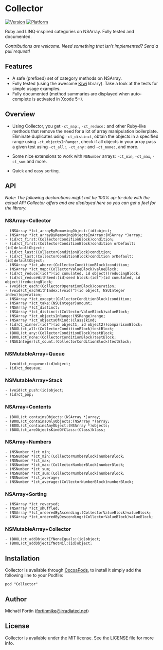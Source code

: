 # Collector

[![Version](http://cocoapod-badges.herokuapp.com/v/Collector/badge.png)](http://cocoadocs.org/docsets/Collector)
[![Platform](http://cocoapod-badges.herokuapp.com/p/Collector/badge.png)](http://cocoadocs.org/docsets/Collector)

Ruby and LINQ-inspired categories on NSArray. Fully tested and documented.

*Contributions are welcome. Need something that isn't implemented? Send a pull request!*

## Features

- A safe (prefixed) set of category methods on NSArray.
- Fully tested (using the awesome [Kiwi](https://github.com/kiwi-bdd/Kiwi) library). Take a look at the tests for simple usage examples.
- Fully documented (method summaries are displayed when auto-complete is activated in Xcode 5+).

## Overview

- Using Collector, you get `-ct_map:`, `-ct_reduce:` and other Ruby-like methods that remove the need for a lot of array manipulation boilerplate. Eliminate duplicates using `-ct_distinct`, obtain the objects in a specified range using `-ct_objectsInRange:`, check if all objects in your array pass a given test using `-ct_all:`, `-ct_any:` and `-ct_none:`, and more.

- Some nice extensions to work with `NSNumber` arrays: `-ct_min`, `-ct_max`, `-ct_sum` and more.

- Quick and easy sorting.

## API

*Note: The following declarations might not be 100% up-to-date with the actual API Collector offers and are displayed here so you can get a feel for the library.*

### NSArray+Collector

```objc
- (NSArray *)ct_arrayByRemovingObject:(id)object;
- (NSArray *)ct_arrayByRemovingObjectsInArray:(NSArray *)array;
- (id)ct_first:(CollectorConditionBlock)condition;
- (id)ct_first:(CollectorConditionBlock)condition orDefault:(id)defaultObject;
- (id)ct_last:(CollectorConditionBlock)condition;
- (id)ct_last:(CollectorConditionBlock)condition orDefault:(id)defaultObject;
- (NSArray *)ct_where:(CollectorConditionBlock)condition;
- (NSArray *)ct_map:(CollectorValueBlock)valueBlock;
- (id)ct_reduce:(id(^)(id cumulated, id object))reducingBlock;
- (id)ct_reduceWithSeed:(id)seed block:(id(^)(id cumulated, id object))reducingBlock;
- (void)ct_each:(CollectorOperationBlock)operation;
- (void)ct_eachWithIndex:(void(^)(id object, NSUInteger index))operation;
- (NSArray *)ct_except:(CollectorConditionBlock)condition;
- (NSArray *)ct_take:(NSUInteger)amount;
- (NSArray *)ct_distinct;
- (NSArray *)ct_distinct:(CollectorValueBlock)valueBlock;
- (NSArray *)ct_objectsInRange:(NSRange)range;
- (NSArray *)ct_objectsOfKind:(Class)kind;
- (id)ct_winner:(id(^)(id object1, id object2))comparisonBlock;
- (BOOL)ct_all:(CollectorConditionBlock)testBlock;
- (BOOL)ct_any:(CollectorConditionBlock)testBlock;
- (BOOL)ct_none:(CollectorConditionBlock)testBlock;
- (NSUInteger)ct_count:(CollectorConditionBlock)testBlock;
```

### NSMutableArray+Queue

```objc
- (void)ct_enqueue:(id)object;
- (id)ct_dequeue;
```

### NSMutableArray+Stack

```objc
- (void)ct_push:(id)object;
- (id)ct_pop;
```

### NSArray+Contents

```objc
- (BOOL)ct_containsObjects:(NSArray *)array;
- (BOOL)ct_containsOnlyObjects:(NSArray *)array;
- (BOOL)ct_containsAnyObject:(NSArray *)objects;
- (BOOL)ct_areObjectsKindOfClass:(Class)klass;
```

### NSArray+Numbers

```objc
- (NSNumber *)ct_min;
- (NSNumber *)ct_min:(CollectorNumberBlock)numberBlock;
- (NSNumber *)ct_max;
- (NSNumber *)ct_max:(CollectorNumberBlock)numberBlock;
- (NSNumber *)ct_sum;
- (NSNumber *)ct_sum:(CollectorNumberBlock)numberBlock;
- (NSNumber *)ct_average;
- (NSNumber *)ct_average:(CollectorNumberBlock)numberBlock;
```

### NSArray+Sorting

```objc
- (NSArray *)ct_reversed;
- (NSArray *)ct_shuffled;
- (NSArray *)ct_orderedByAscending:(CollectorValueBlock)valueBlock;
- (NSArray *)ct_orderedByDescending:(CollectorValueBlock)valueBlock;
```

### NSMutableArray+Collector

```objc
- (BOOL)ct_addObjectIfNoneEquals:(id)object;
- (BOOL)ct_addObjectIfNotNil:(id)object;
```

## Installation

Collector is available through [CocoaPods](http://cocoapods.org), to install
it simply add the following line to your Podfile:

    pod "Collector"

## Author

Michaël Fortin (fortinmike@irradiated.net)

## License

Collector is available under the MIT license. See the LICENSE file for more info.

